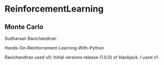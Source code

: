 # ReinforcementLearning

## Monte Carlo

Sudharsan Ravichandiran

Hands-On-Reinforcement-Learning-With-Python

Ravichandiran used v0: Initial versions release (1.0.0) of blackjack. 
I used v1.
